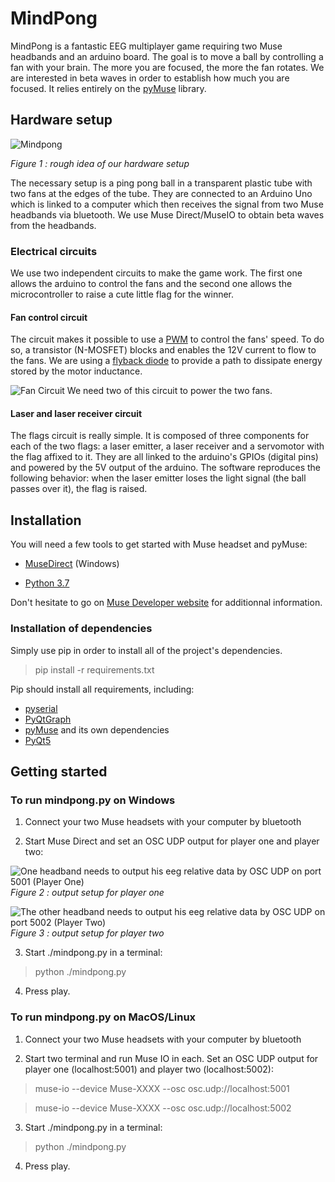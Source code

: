 # MindPong

MindPong is a fantastic EEG multiplayer game requiring two Muse headbands and an arduino board. The goal is to move a ball by controlling a fan with your brain. The more you are focused, the more the fan rotates. We are interested in beta waves in order to establish how much you are focused. It relies entirely on the [pyMuse](https://github.com/PolyCortex/pyMuse) library.

## Hardware setup

![](https://lh3.googleusercontent.com/hYLyprlF2NU10iol23kcK9le9mxZFwJHhowW4WIG_MiD-Xwt7dxBypljR12KK2bUvDECs3nIVfNz  "Mindpong")

*Figure 1 : rough idea of our hardware setup*

The necessary setup is a ping pong ball in a transparent plastic tube with two fans at the edges of the tube. They are connected to an Arduino Uno which is linked to a computer which then receives the signal from two Muse headbands via bluetooth. We use Muse Direct/MuseIO to obtain beta waves from the headbands.

### Electrical circuits

We use two independent circuits to make the game work. The first one allows the arduino to control the fans and the second one allows the microcontroller to raise a cute little flag for the winner.

#### Fan control circuit

The circuit makes it possible to use a [PWM](https://en.wikipedia.org/wiki/Pulse-width_modulation) to control the fans' speed. To do so, a transistor (N-MOSFET) blocks and enables the 12V current to flow to the fans. We are using a [flyback diode](https://en.wikipedia.org/wiki/Flyback_diode) to provide a path to dissipate energy stored by the motor inductance.

![Fan Circuit](https://lh3.googleusercontent.com/FvU2NcXTf2U4deSbWsVEagh_gK9IJBwsLBZUwifjeJtzx3YXEerjKFWneWsKj4rK-UNyDokOJA0V "Fan Circuit")
We need two of this circuit to power the two fans.

#### Laser and laser receiver circuit

The flags circuit is really simple. It is composed of three components for each of the two flags: a laser emitter, a laser receiver and a servomotor with the flag affixed to it. They are all linked to the arduino's GPIOs (digital pins) and powered by the 5V output of the arduino. The software reproduces the following behavior: when the laser emitter loses the light signal (the ball passes over it), the flag is raised.

## Installation
You will need a few tools to get started with Muse headset and pyMuse:

*  [MuseDirect](https://www.microsoft.com/en-us/p/muse-direct/9p0mbp6nv07x?activetab=pivot:overviewtab) (Windows)

*  [Python 3.7](https://www.python.org/downloads/release/python-370/)

Don't hesitate to go on [Muse Developer website](http://developer.choosemuse.com/) for additionnal information.


### Installation of dependencies

Simply use pip in order to install all of the project's dependencies.


> pip install -r requirements.txt


Pip should install all requirements, including:

*  [pyserial](https://github.com/pyserial/pyserial)
*  [PyQtGraph](http://www.pyqtgraph.org/)
*  [pyMuse](https://github.com/PolyCortex/pyMuse/) and its own dependencies
*  [PyQt5](https://www.riverbankcomputing.com/software/pyqt/intro)
  

## Getting started

### To run mindpong.py on Windows

1. Connect your two Muse headsets with your computer by bluetooth

2. Start Muse Direct and set an OSC UDP output for player one and player two:

![One headband needs to output his eeg relative data by OSC UDP on port 5001 (Player One)](https://lh3.googleusercontent.com/ScMKcED4j-zZorx4d1T5wt1C1Bj77RoG66tWXi9HJK2lW6FCJ8ExcOokcgxV4x3xf13MWFBWTVI  "PlayerOne")
*Figure 2 : output setup for player one*

![The other headband needs to output his eeg relative data by OSC UDP on port 5002 (Player Two)](https://lh3.googleusercontent.com/MM86nkKx5G34gXIX4TYHwlmRQV4f8bnHP-k2PH3dKrEQqoPWGavZH2RPWB_6ZrzbBIz-VCZe9q4  "Player Two")
*Figure 3 : output setup for player two*

3. Start ./mindpong.py in a terminal:

> python ./mindpong.py

4. Press play.


### To run mindpong.py on MacOS/Linux


1. Connect your two Muse headsets with your computer by bluetooth

2. Start two terminal and run Muse IO in each. Set an OSC UDP output for player one (localhost:5001) and player two (localhost:5002):

> muse-io --device Muse-XXXX --osc osc.udp://localhost:5001

  
> muse-io --device Muse-XXXX --osc osc.udp://localhost:5002

3. Start ./mindpong.py in a terminal:
  
> python ./mindpong.py

4. Press play.
